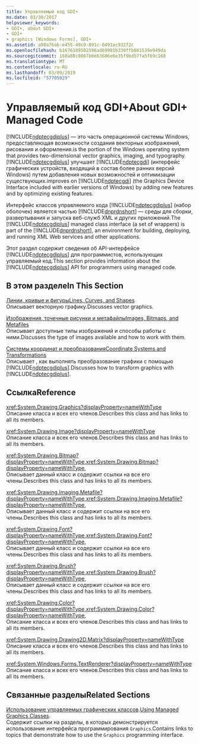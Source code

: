 ```yaml
---
title: Управляемый код GDI+
ms.date: 03/30/2017
helpviewer_keywords:
- GDI+, about GDI+
- GDI+
- graphics [Windows Forms], GDI+
ms.assetid: a98a76ab-e455-49c9-891c-0491ac932f2c
ms.openlocfilehash: b1676189582596ad69981b330ffb081539e949da
ms.sourcegitcommit: 160a88c8087b0e63606e6e35f9bd57fa5f69c168
ms.translationtype: MT
ms.contentlocale: ru-RU
ms.lasthandoff: 03/09/2019
ms.locfileid: "57705029"
---
```

# <a name="about-gdi-managed-code"></a><span data-ttu-id="be81b-102">Управляемый код GDI+</span><span class="sxs-lookup"><span data-stu-id="be81b-102">About GDI+ Managed Code</span></span>
[!INCLUDE[ndptecgdiplus](../../../../includes/ndptecgdiplus-md.md)] <span data-ttu-id="be81b-103">— это часть операционной системы Windows, предоставляющая возможности создания векторных изображений, рисования и оформления.</span><span class="sxs-lookup"><span data-stu-id="be81b-103">is the portion of the Windows operating system that provides two-dimensional vector graphics, imaging, and typography.</span></span> [!INCLUDE[ndptecgdiplus](../../../../includes/ndptecgdiplus-md.md)] <span data-ttu-id="be81b-104">улучшает [!INCLUDE[ndptecgdi](../../../../includes/ndptecgdi-md.md)] (интерфейс графических устройств, входящий в состав более ранних версий Windows) путем добавления новых возможностей и оптимизации существующих.</span><span class="sxs-lookup"><span data-stu-id="be81b-104">improves on [!INCLUDE[ndptecgdi](../../../../includes/ndptecgdi-md.md)] (the Graphics Device Interface included with earlier versions of Windows) by adding new features and by optimizing existing features.</span></span>  
  
 <span data-ttu-id="be81b-105">Интерфейс классов управляемого кода [!INCLUDE[ndptecgdiplus](../../../../includes/ndptecgdiplus-md.md)] (набор оболочек) является частью [!INCLUDE[dnprdnshort](../../../../includes/dnprdnshort-md.md)] — среды для сборки, развертывания и запуска веб-служб XML и других приложений.</span><span class="sxs-lookup"><span data-stu-id="be81b-105">The [!INCLUDE[ndptecgdiplus](../../../../includes/ndptecgdiplus-md.md)] managed class interface (a set of wrappers) is part of the [!INCLUDE[dnprdnshort](../../../../includes/dnprdnshort-md.md)], an environment for building, deploying, and running XML Web services and other applications.</span></span>  
  
 <span data-ttu-id="be81b-106">Этот раздел содержит сведения об API-интерфейсе [!INCLUDE[ndptecgdiplus](../../../../includes/ndptecgdiplus-md.md)] для программистов, использующих управляемый код.</span><span class="sxs-lookup"><span data-stu-id="be81b-106">This section provides information about the [!INCLUDE[ndptecgdiplus](../../../../includes/ndptecgdiplus-md.md)] API for programmers using managed code.</span></span>  
  
## <a name="in-this-section"></a><span data-ttu-id="be81b-107">В этом разделе</span><span class="sxs-lookup"><span data-stu-id="be81b-107">In This Section</span></span>  
 [<span data-ttu-id="be81b-108">Линии, кривые и фигуры</span><span class="sxs-lookup"><span data-stu-id="be81b-108">Lines, Curves, and Shapes</span></span>](lines-curves-and-shapes.md)  
 <span data-ttu-id="be81b-109">Описывает векторную графику.</span><span class="sxs-lookup"><span data-stu-id="be81b-109">Discusses vector graphics.</span></span>  
  
 [<span data-ttu-id="be81b-110">Изображения, точечные рисунки и метафайлы</span><span class="sxs-lookup"><span data-stu-id="be81b-110">Images, Bitmaps, and Metafiles</span></span>](images-bitmaps-and-metafiles.md)  
 <span data-ttu-id="be81b-111">Описывает доступные типы изображений и способы работы с ними.</span><span class="sxs-lookup"><span data-stu-id="be81b-111">Discusses the type of images available and how to work with them.</span></span>  
  
 [<span data-ttu-id="be81b-112">Системы координат и преобразования</span><span class="sxs-lookup"><span data-stu-id="be81b-112">Coordinate Systems and Transformations</span></span>](coordinate-systems-and-transformations.md)  
 <span data-ttu-id="be81b-113">Описывает , как выполнять преобразование графики с помощью [!INCLUDE[ndptecgdiplus](../../../../includes/ndptecgdiplus-md.md)].</span><span class="sxs-lookup"><span data-stu-id="be81b-113">Discusses how to transform graphics with [!INCLUDE[ndptecgdiplus](../../../../includes/ndptecgdiplus-md.md)].</span></span>  
  
## <a name="reference"></a><span data-ttu-id="be81b-114">Ссылка</span><span class="sxs-lookup"><span data-stu-id="be81b-114">Reference</span></span>  
 <xref:System.Drawing.Graphics?displayProperty=nameWithType>  
 <span data-ttu-id="be81b-115">Описание класса и всех его членов.</span><span class="sxs-lookup"><span data-stu-id="be81b-115">Describes this class and has links to all its members.</span></span>  
  
 <xref:System.Drawing.Image?displayProperty=nameWithType>  
 <span data-ttu-id="be81b-116">Описание класса и всех его членов.</span><span class="sxs-lookup"><span data-stu-id="be81b-116">Describes this class and has links to all its members.</span></span>  
  
 <span data-ttu-id="be81b-117"><xref:System.Drawing.Bitmap?displayProperty=nameWithType>,</span><span class="sxs-lookup"><span data-stu-id="be81b-117"><xref:System.Drawing.Bitmap?displayProperty=nameWithType>,</span></span>  
 <span data-ttu-id="be81b-118">Описывает данный класс и содержит ссылки на все его члены.</span><span class="sxs-lookup"><span data-stu-id="be81b-118">Describes this class and has links to all its members.</span></span>  
  
 <span data-ttu-id="be81b-119"><xref:System.Drawing.Imaging.Metafile?displayProperty=nameWithType>,</span><span class="sxs-lookup"><span data-stu-id="be81b-119"><xref:System.Drawing.Imaging.Metafile?displayProperty=nameWithType>,</span></span>  
 <span data-ttu-id="be81b-120">Описывает данный класс и содержит ссылки на все его члены.</span><span class="sxs-lookup"><span data-stu-id="be81b-120">Describes this class and has links to all its members.</span></span>  
  
 <span data-ttu-id="be81b-121"><xref:System.Drawing.Font?displayProperty=nameWithType>,</span><span class="sxs-lookup"><span data-stu-id="be81b-121"><xref:System.Drawing.Font?displayProperty=nameWithType>,</span></span>  
 <span data-ttu-id="be81b-122">Описывает данный класс и содержит ссылки на все его члены.</span><span class="sxs-lookup"><span data-stu-id="be81b-122">Describes this class and has links to all its members.</span></span>  
  
 <span data-ttu-id="be81b-123"><xref:System.Drawing.Brush?displayProperty=nameWithType>,</span><span class="sxs-lookup"><span data-stu-id="be81b-123"><xref:System.Drawing.Brush?displayProperty=nameWithType>,</span></span>  
 <span data-ttu-id="be81b-124">Описывает данный класс и содержит ссылки на все его члены.</span><span class="sxs-lookup"><span data-stu-id="be81b-124">Describes this class and has links to all its members.</span></span>  
  
 <span data-ttu-id="be81b-125"><xref:System.Drawing.Color?displayProperty=nameWithType>,</span><span class="sxs-lookup"><span data-stu-id="be81b-125"><xref:System.Drawing.Color?displayProperty=nameWithType>,</span></span>  
 <span data-ttu-id="be81b-126">Описание класса и всех его членов.</span><span class="sxs-lookup"><span data-stu-id="be81b-126">Describes this class and has links to all its members.</span></span>  
  
 <xref:System.Drawing.Drawing2D.Matrix?displayProperty=nameWithType>  
 <span data-ttu-id="be81b-127">Описание класса и всех его членов.</span><span class="sxs-lookup"><span data-stu-id="be81b-127">Describes this class and has links to all its members.</span></span>  
  
 <xref:System.Windows.Forms.TextRenderer?displayProperty=nameWithType>  
 <span data-ttu-id="be81b-128">Описание класса и всех его членов.</span><span class="sxs-lookup"><span data-stu-id="be81b-128">Describes this class and has links to all its members.</span></span>  
  
## <a name="related-sections"></a><span data-ttu-id="be81b-129">Связанные разделы</span><span class="sxs-lookup"><span data-stu-id="be81b-129">Related Sections</span></span>  
 <span data-ttu-id="be81b-130">[Использование управляемых графических классов](using-managed-graphics-classes.md).</span><span class="sxs-lookup"><span data-stu-id="be81b-130">[Using Managed Graphics Classes](using-managed-graphics-classes.md).</span></span>  
 <span data-ttu-id="be81b-131">Содержит ссылки на разделы, в которых демонстрируется использование интерфейса программирования `Graphics`.</span><span class="sxs-lookup"><span data-stu-id="be81b-131">Contains links to topics that demonstrate how to use the `Graphics` programming interface.</span></span>
